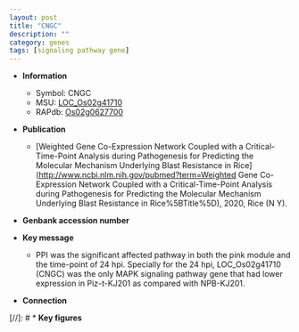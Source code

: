 ```yaml
---
layout: post
title: "CNGC"
description: ""
category: genes
tags: [signaling pathway gene]
---
```


* **Information**  
    + Symbol: CNGC  
    + MSU: [LOC_Os02g41710](http://rice.uga.edu/cgi-bin/ORF_infopage.cgi?orf=LOC_Os02g41710)  
    + RAPdb: [Os02g0627700](http://rapdb.dna.affrc.go.jp/viewer/gbrowse_details/irgsp1?name=Os02g0627700)  

* **Publication**  
    + [Weighted Gene Co-Expression Network Coupled with a Critical-Time-Point Analysis during Pathogenesis for Predicting the Molecular Mechanism Underlying Blast Resistance in Rice](http://www.ncbi.nlm.nih.gov/pubmed?term=Weighted Gene Co-Expression Network Coupled with a Critical-Time-Point Analysis during Pathogenesis for Predicting the Molecular Mechanism Underlying Blast Resistance in Rice%5BTitle%5D), 2020, Rice (N Y).

* **Genbank accession number**  

* **Key message**  
    + PPI was the significant affected pathway in both the pink module and the time-point of 24 hpi. Specially for the 24 hpi, LOC_Os02g41710 (CNGC) was the only MAPK signaling pathway gene that had lower expression in Piz-t-KJ201 as compared with NPB-KJ201.

* **Connection**  

[//]: # * **Key figures**  



